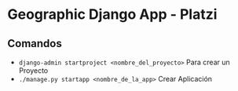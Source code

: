 # Geographic Django App - Platzi

## Comandos

* `django-admin startproject <nombre_del_proyecto>` Para crear un Proyecto
* `./manage.py startapp <nombre_de_la_app>` Crear Aplicación